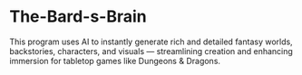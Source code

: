 # The-Bard-s-Brain
This program uses AI to instantly generate rich and detailed fantasy worlds, backstories, characters, and visuals — streamlining creation and enhancing immersion for tabletop games like Dungeons &amp; Dragons.
